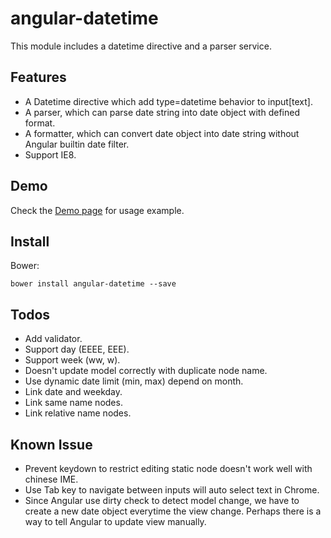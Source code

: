 angular-datetime
================
This module includes a datetime directive and a parser service.

Features
--------
* A Datetime directive which add type=datetime behavior to input[text].
* A parser, which can parse date string into date object with defined format.
* A formatter, which can convert date object into date string without Angular builtin date filter.
* Support IE8.

Demo
----
Check the [Demo page][demo] for usage example.

[demo]: https://rawgit.com/eight04/angular-datetime/master/demo.html

Install
-------
Bower:

	bower install angular-datetime --save

Todos
-----
* Add validator.
* Support day (EEEE, EEE).
* Support week (ww, w).
* Doesn't update model correctly with duplicate node name.
* Use dynamic date limit (min, max) depend on month.
* Link date and weekday.
* Link same name nodes.
* Link relative name nodes.

Known Issue
-----------
* Prevent keydown to restrict editing static node doesn't work well with chinese IME.
* Use Tab key to navigate between inputs will auto select text in Chrome.
* Since Angular use dirty check to detect model change, we have to create a new date object everytime the view change. Perhaps there is a way to tell Angular to update view manually.
